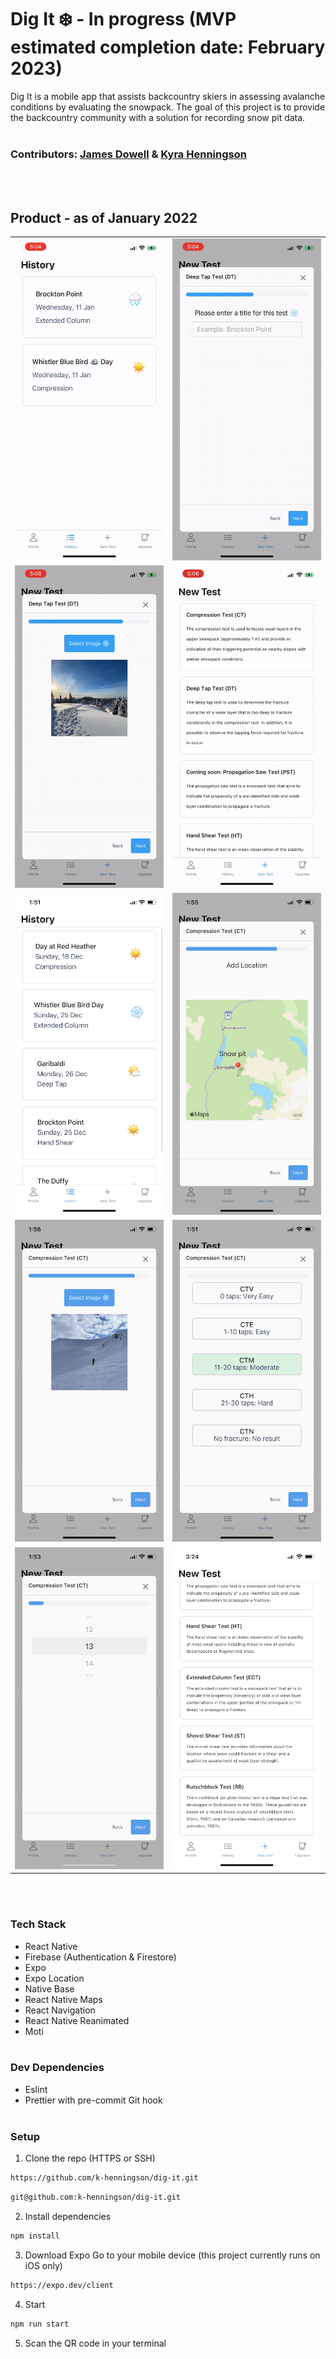 # Dig It ❄️ - In progress (MVP estimated completion date: February 2023)

Dig It is a mobile app that assists backcountry skiers in assessing avalanche conditions by evaluating the snowpack. The goal of this project is to provide the backcountry community with a solution for recording snow pit data.
<br></br>

### Contributors: [James Dowell](https://github.com/j-dowell) & [Kyra Henningson](https://github.com/k-henningson)

<br></br>

## Product - as of January 2022

<table>
  <tr>
    <td><img src="https://github.com/k-henningson/dig-it/blob/DIG-45-history-page-modal/docs/Part1.gif?raw=true"></td>
    <td><img src="https://github.com/k-henningson/dig-it/blob/DIG-45-history-page-modal/docs/Part2.gif?raw=true"></td>
  </tr>
  <tr>
    <td><img src="https://github.com/k-henningson/dig-it/blob/DIG-45-history-page-modal/docs/Part3.gif?raw=true"></td>
    <td><img src="https://github.com/k-henningson/dig-it/blob/DIG-45-history-page-modal/docs/Part4.gif?raw=true"></td>
  </tr>
  <tr>
    <td><img src="https://github.com/k-henningson/dig-it/blob/DIG-39-add-photo-capture-upload-step/docs/IMG_8128.PNG?raw=true"></td>
    <td><img src="https://github.com/k-henningson/dig-it/blob/DIG-39-add-photo-capture-upload-step/docs/IMG_8131.PNG?raw=true"></td>
  </tr>
  <tr>
    <td><img src="https://github.com/k-henningson/dig-it/blob/DIG-39-add-photo-capture-upload-step/docs/IMG_8132.PNG?raw=true"></td>
    <td><img src="https://github.com/k-henningson/dig-it/blob/DIG-39-add-photo-capture-upload-step/docs/IMG_8129.PNG?raw=true"></td>
  </tr>
  <tr>
    <td><img src="https://github.com/k-henningson/dig-it/blob/DIG-39-add-photo-capture-upload-step/docs/IMG_8130.PNG?raw=true"></td>
    <td><img src="https://github.com/k-henningson/dig-it/blob/DIG-43-implement-remaining-snowpack-test-options/docs/IMG_8154.PNG?raw=true"></td>
  </tr>
</table>
<br></br>

### Tech Stack

-   React Native
-   Firebase (Authentication & Firestore)
-   Expo
-   Expo Location
-   Native Base
-   React Native Maps
-   React Navigation
-   React Native Reanimated
-   Moti
    <br></br>

### Dev Dependencies

-   Eslint
-   Prettier with pre-commit Git hook
    <br></br>

### Setup

1. Clone the repo (HTTPS or SSH)

```sh
https://github.com/k-henningson/dig-it.git
```

```sh
git@github.com:k-henningson/dig-it.git
```

2. Install dependencies

```sh
npm install
```

3. Download Expo Go to your mobile device (this project currently runs on iOS only)

```sh
https://expo.dev/client
```

4. Start

```sh
npm run start
```

5. Scan the QR code in your terminal
